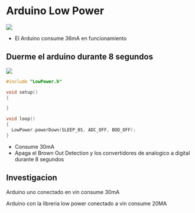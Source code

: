 # Arduino Low Power

![](https://github.com/IDiegoUlises/Arduino-Low-Power/blob/main/Images/Consumo-del-arduino-uno.gif)

* El Arduino consume 36mA en funcionamiento



## Duerme el arduino durante 8 segundos

![](https://github.com/IDiegoUlises/Arduino-Low-Power/blob/main/Images/Consumo-del-arduino-con-libreria.gif)

```c++
#include "LowPower.h"

void setup()
{

}

void loop() 
{
  LowPower.powerDown(SLEEP_8S, ADC_OFF, BOD_OFF);
}

``` 

* Consume 30mA
* Apaga el Brown Out Detection y los convertidores de analogico a digital durante 8 segundos

## Investigacion 

Arduino uno conectado en vin consume 30mA 

Arduino con la libreria low power conectado a vin consume 20MA

